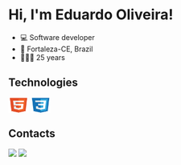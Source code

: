 # Hi, I'm Eduardo Oliveira!
- 💻 Software developer
- 📌 Fortaleza-CE, Brazil
- 🙋🏾‍♂️ 25 years

## Technologies
<div style="display: inline_block">
  <img align="center" alt="Edu-HTML" height="30" width="40" src="https://raw.githubusercontent.com/devicons/devicon/master/icons/html5/html5-original.svg">
  <img align="center" alt="Edu-CSS" height="30" width="40" src="https://raw.githubusercontent.com/devicons/devicon/master/icons/css3/css3-original.svg">    
</div>

## Contacts
<div> 
  <a href = "mailto:c.edu3101@hotmail.com"><img src="https://img.shields.io/badge/-Gmail-%23333?style=for-the-badge&logo=gmail&logoColor=white" target="_blank"></a>
  <a href="https://www.linkedin.com/in/eduardo-oliveira-88249237b" target="_blank"><img src="https://img.shields.io/badge/-LinkedIn-%230077B5?style=for-the-badge&logo=linkedin&logoColor=white" target="_blank"></a> 
  
</div>






  
